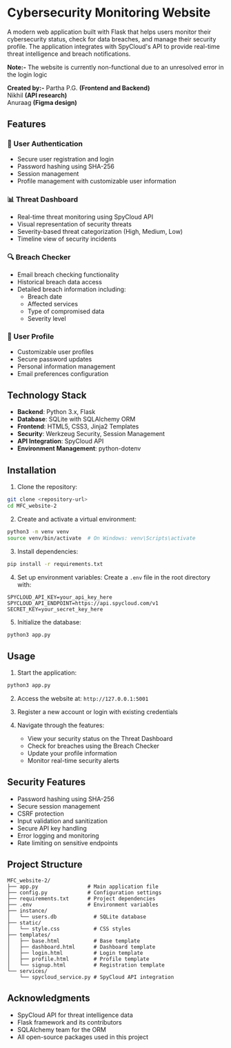 # Cybersecurity Monitoring Website

A modern web application built with Flask that helps users monitor their cybersecurity status, check for data breaches, and manage their security profile. The application integrates with SpyCloud's API to provide real-time threat intelligence and breach notifications.

**Note:-** The website is currently non-functional due to an unresolved error in the login logic

**Created by:-** 
Partha P.G. **(Frontend and Backend)**  
Nikhil **(API research)**  
Anuraag **(Figma design)**  


## Features

### 🔐 User Authentication
- Secure user registration and login
- Password hashing using SHA-256
- Session management
- Profile management with customizable user information

### 📊 Threat Dashboard
- Real-time threat monitoring using SpyCloud API
- Visual representation of security threats
- Severity-based threat categorization (High, Medium, Low)
- Timeline view of security incidents

### 🔍 Breach Checker
- Email breach checking functionality
- Historical breach data access
- Detailed breach information including:
  - Breach date
  - Affected services
  - Type of compromised data
  - Severity level

### 👤 User Profile
- Customizable user profiles
- Secure password updates
- Personal information management
- Email preferences configuration

## Technology Stack

- **Backend**: Python 3.x, Flask
- **Database**: SQLite with SQLAlchemy ORM
- **Frontend**: HTML5, CSS3, Jinja2 Templates
- **Security**: Werkzeug Security, Session Management
- **API Integration**: SpyCloud API
- **Environment Management**: python-dotenv

## Installation

1. Clone the repository:
```bash
git clone <repository-url>
cd MFC_website-2
```

2. Create and activate a virtual environment:
```bash
python3 -m venv venv
source venv/bin/activate  # On Windows: venv\Scripts\activate
```

3. Install dependencies:
```bash
pip install -r requirements.txt
```

4. Set up environment variables:
Create a `.env` file in the root directory with:
```
SPYCLOUD_API_KEY=your_api_key_here
SPYCLOUD_API_ENDPOINT=https://api.spycloud.com/v1
SECRET_KEY=your_secret_key_here
```

5. Initialize the database:
```bash
python3 app.py
```

## Usage

1. Start the application:
```bash
python3 app.py
```

2. Access the website at: `http://127.0.0.1:5001`

3. Register a new account or login with existing credentials

4. Navigate through the features:
   - View your security status on the Threat Dashboard
   - Check for breaches using the Breach Checker
   - Update your profile information
   - Monitor real-time security alerts

## Security Features

- Password hashing using SHA-256
- Secure session management
- CSRF protection
- Input validation and sanitization
- Secure API key handling
- Error logging and monitoring
- Rate limiting on sensitive endpoints

## Project Structure

```
MFC_website-2/
├── app.py                # Main application file
├── config.py             # Configuration settings
├── requirements.txt      # Project dependencies
├── .env                  # Environment variables
├── instance/            
│   └── users.db            # SQLite database
├── static/
│   └── style.css           # CSS styles
├── templates/
│   ├── base.html           # Base template
│   ├── dashboard.html      # Dashboard template
│   ├── login.html          # Login template
│   ├── profile.html        # Profile template
│   └── signup.html         # Registration template
└── services/
    └── spycloud_service.py # SpyCloud API integration
```

## Acknowledgments

- SpyCloud API for threat intelligence data
- Flask framework and its contributors
- SQLAlchemy team for the ORM
- All open-source packages used in this project
